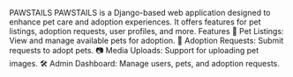 PAWSTAILS
PAWSTAILS is a Django-based web application designed to enhance pet care and adoption experiences. It offers features for pet listings, adoption requests, user profiles, and more.
Features
🐾 Pet Listings: View and manage available pets for adoption.
📄 Adoption Requests: Submit requests to adopt pets.
📷 Media Uploads: Support for uploading pet images.
🛠️ Admin Dashboard: Manage users, pets, and adoption requests.
